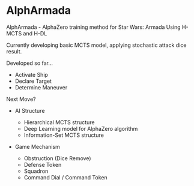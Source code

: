 # AlphArmada
AlphArmada - AlphaZero training method for Star Wars: Armada
Using H-MCTS and H-DL

Currently developing basic MCTS model, applying stochastic attack dice result.

Developed so far...
- Activate Ship
- Declare Target
- Determine Maneuver

Next Move?
- AI Structure
  - Hierarchical MCTS structure
  - Deep Learning model for AlphaZero algorithm
  - Information-Set MCTS structure

- Game Mechanism
  - Obstruction (Dice Remove)
  - Defense Token
  - Squadron
  - Command Dial / Command Token
